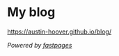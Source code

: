 # My blog

https://austin-hoover.github.io/blog/

_Powered by [fastpages](https://github.com/fastai/fastpages)_
